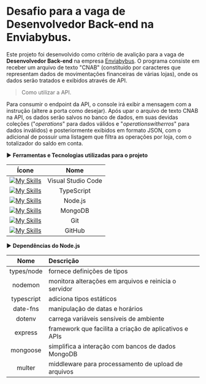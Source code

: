 # Desafio para a vaga de Desenvolvedor Back-end na Enviabybus.

Este projeto foi desenvolvido como critério de avalição para a vaga de **Desenvolvedor Back-end** na empresa [Enviabybus](https://www.enviabybus.com.br). O programa consiste em receber um arquivo de texto "CNAB" (constituído por caracteres que representam dados de movimentações financeiras de várias lojas), onde os dados serão tratados e exibidos através de API.

> Como utilizar a API.

Para consumir o endpoint da API, o console irá exibir a mensagem com a instrução (altere a porta como desejar). Após upar o arquivo de texto CNAB na API, os dados serão salvos no banco de dados, em suas devidas coleções ("*operations*" para dados válidos e "*operationswitherros*" para dados inválidos) e posteriormente exibidos em formato JSON, com o adicional de possuir uma listagem que filtra as operações por loja, com o totalizador do saldo em conta.

▶ **Ferramentas e Tecnologias utilizadas para o projeto**

| Ícone | Nome |
| :---: | :---: |
| [![My Skills](https://skillicons.dev/icons?i=vscode&theme=light)](https://skillicons.dev) | Visual Studio Code |
| [![My Skills](https://skillicons.dev/icons?i=ts&theme=light)](https://skillicons.dev) | TypeScript |
| [![My Skills](https://skillicons.dev/icons?i=nodejs&theme=light)](https://skillicons.dev) | Node.js |
| [![My Skills](https://skillicons.dev/icons?i=mongodb&theme=light)](https://skillicons.dev) | MongoDB |
| [![My Skills](https://skillicons.dev/icons?i=git&theme=light)](https://skillicons.dev) | Git |
| [![My Skills](https://skillicons.dev/icons?i=github&theme=light)](https://skillicons.dev) | GitHub |

▶ **Dependências do Node.js**

| Nome | Descrição |
| :---: | :--- |
| types/node | fornece definições de tipos |
| nodemon | monitora alterações em arquivos e reinicia o servidor |
| typescript | adiciona tipos estáticos |
| date-fns | manipulação de datas e horários |
| dotenv | carrega variáveis sensíveis de ambiente |
| express | framework que facilita a criação de aplicativos e APIs |
| mongoose | simplifica a interação com bancos de dados MongoDB |
| multer | middleware para processamento de upload de arquivos |
